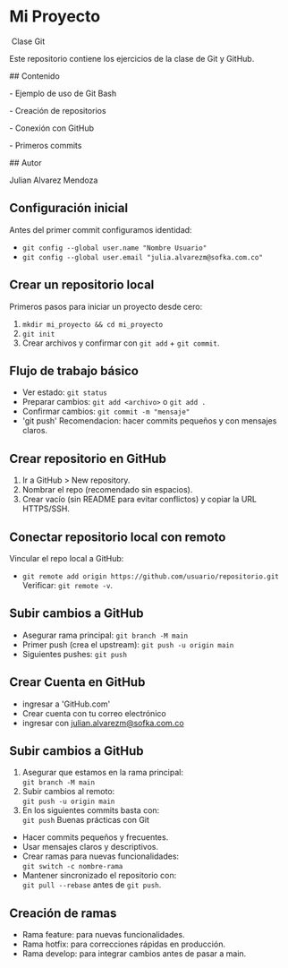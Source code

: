 # Mi Proyecto



&nbsp;Clase Git



Este repositorio contiene los ejercicios de la clase de Git y GitHub.  



\## Contenido

\- Ejemplo de uso de Git Bash

\- Creación de repositorios

\- Conexión con GitHub

\- Primeros commits



\## Autor

Julian Alvarez Mendoza



## Configuración inicial
Antes del primer commit configuramos identidad:
- `git config --global user.name "Nombre Usuario"`
- `git config --global user.email "julia.alvarezm@sofka.com.co"`
## Crear un repositorio local
Primeros pasos para iniciar un proyecto desde cero:
1. `mkdir mi_proyecto && cd mi_proyecto`
2. `git init`
3. Crear archivos y confirmar con `git add` + `git commit`.
## Flujo de trabajo básico
- Ver estado: `git status`
- Preparar cambios: `git add <archivo>` o `git add .`
- Confirmar cambios: `git commit -m "mensaje"`
- 'git push'
Recomendacion: hacer commits pequeños y con mensajes claros.
## Crear repositorio en GitHub
1. Ir a GitHub > New repository.
2. Nombrar el repo (recomendado sin espacios).
3. Crear vacío (sin README para evitar conflictos) y copiar la URL HTTPS/SSH.
## Conectar repositorio local con remoto
Vincular el repo local a GitHub:
- `git remote add origin https://github.com/usuario/repositorio.git`
Verificar: `git remote -v`.
## Subir cambios a GitHub
- Asegurar rama principal: `git branch -M main`
- Primer push (crea el upstream): `git push -u origin main`
- Siguientes pushes: `git push`
## Crear Cuenta en GitHub
- ingresar a 'GitHub.com'
- Crear cuenta con tu correo electrónico
- ingresar con julian.alvarezm@sofka.com.co
##  Subir cambios a GitHub
1. Asegurar que estamos en la rama principal:  
   `git branch -M main`
2. Subir cambios al remoto:  
   `git push -u origin main`
3. En los siguientes commits basta con:  
   `git push`
Buenas prácticas con Git
- Hacer commits pequeños y frecuentes.
- Usar mensajes claros y descriptivos.
- Crear ramas para nuevas funcionalidades:  
  `git switch -c nombre-rama`
- Mantener sincronizado el repositorio con:  
  `git pull --rebase` antes de `git push`.
## Creación de ramas
- Rama feature: para nuevas funcionalidades.
- Rama hotfix: para correcciones rápidas en producción.
- Rama develop: para integrar cambios antes de pasar a main.

